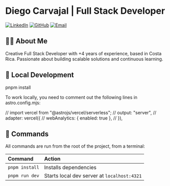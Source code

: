 # Diego Carvajal | Full Stack Developer

[![LinkedIn](https://img.shields.io/badge/LinkedIn-0077B5?style=for-the-badge&logo=linkedin&logoColor=white)](https://linkedin.com/in/yourprofile)
[![GitHub](https://img.shields.io/badge/GitHub-100000?style=for-the-badge&logo=github&logoColor=white)](https://github.com/yourprofile)
[![Email](https://img.shields.io/badge/Email-D14836?style=for-the-badge&logo=gmail&logoColor=white)](mailto:diegocarque1213@gmail.com)

## 👨‍💻 About Me

Creative Full Stack Developer with +4 years of experience, based in Costa Rica. Passionate about building scalable solutions and continuous learning.

## 🚀 Local Development

pnpm install

To work locally, you need to comment out the following lines in astro.config.mjs:

// import vercel from "@astrojs/vercel/serverless";
// output: "server",
// adapter: vercel({
// webAnalytics: { enabled: true },
// }),

## 🧞 Commands

All commands are run from the root of the project, from a terminal:

| Command        | Action                                      |
| :------------- | :------------------------------------------ |
| `pnpm install` | Installs dependencies                       |
| `pnpm run dev` | Starts local dev server at `localhost:4321` |
